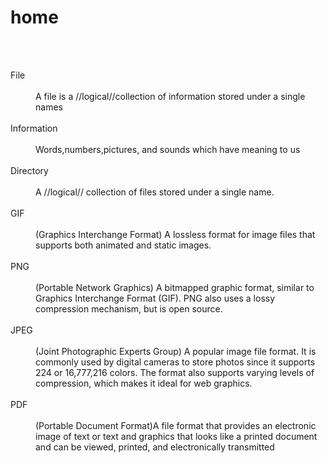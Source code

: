 # home
<!doctype html>
<html>
  <head>     
  <meta charset="UTF-8">  
  <link rel="stylesheet" href="25.css" type="text/css"> 
  <title>Homework for 2017 03 02</title> 
  </head> 
  <body> 
  <dl>  
    <dt>File</dt>  
    <dd>A file is a //logical//collection of information stored under a single names</dd>  
    <dt>Information</dt>  
    <dd>Words,numbers,pictures, and sounds which have meaning to us</dd>  
    <dt>Directory</dt>  
    <dd>A //logical// collection of files stored under a single name.</dd>  
    <dt>GIF</dt>  
    <dd>&#40;Graphics Interchange Format&#41; A lossless format for image files that supports both animated and static images.</dd>  
    <dt>PNG</dt>  
    <dd>&#40;Portable Network Graphics&#41; A bitmapped graphic format, similar to Graphics Interchange Format &#40;GIF&#41;. PNG also uses a lossy compression mechanism, but is open source.</dd>  
    <dt>JPEG</dt>  
    <dd>&#40;Joint Photographic Experts Group&#41; A popular image file format. It is commonly used by digital cameras to store photos since it supports 224 or 16,777,216 colors. The format also supports varying levels of compression, which makes it ideal for web graphics.</dd>  
    <dt>PDF</dt>  
    <dd>&#40;Portable Document Format&#41;A file format that provides an electronic image of text or text and graphics that looks like a printed document and can be viewed, printed, and electronically transmitted</dd> 
  </dl> 
  </body>
</html>
